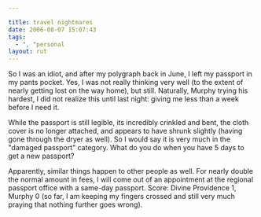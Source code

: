 ```yaml
---

title: travel nightmares
date: 2006-08-07 15:07:43
tags:
  - ", "personal
layout: rut
---
```


So I was an idiot, and after my polygraph back in June, I left my passport in my pants pocket.  Yes, I was not really thinking very well (to the extent of nearly getting lost on the way home), but still.  Naturally, Murphy trying his hardest, I did not realize this until last night: giving me less than a week before I need it.

While the passport is still legible, its incredibly crinkled and bent, the cloth cover is no longer attached, and appears to have shrunk slightly (having gone through the dryer as well).  So I would say it is very much in the "damaged passport" category.  What do you do when you have 5 days to get a new passport?

Apparently, similar things happen to other people as well.  For nearly double the normal amount in fees, I will come out of an appointment at the regional passport office with a same-day passport.  Score: Divine Providence 1, Murphy 0 (so far, I am keeping my fingers crossed and still very much praying that nothing further goes wrong). 


